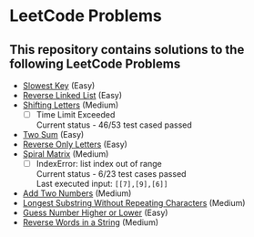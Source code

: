 # LeetCode Problems
## This repository contains solutions to the following LeetCode Problems
* [Slowest Key](https://leetcode.com/problems/slowest-key/) (Easy)
* [Reverse Linked List](https://leetcode.com/problems/reverse-linked-list/) (Easy)
* [Shifting Letters](https://leetcode.com/problems/shifting-letters/) (Medium)
  - [ ] Time Limit Exceeded\
  Current status - 46/53 test cased passed
* [Two Sum](https://leetcode.com/problems/two-sum/) (Easy)
* [Reverse Only Letters](https://leetcode.com/problems/reverse-only-letters/) (Easy)
* [Spiral Matrix](https://leetcode.com/problems/spiral-matrix/) (Medium)
  - [ ] IndexError: list index out of range\
  Current status - 6/23 test cases passed\
  Last executed input: `[[7],[9],[6]]`
* [Add Two Numbers](https://leetcode.com/problems/add-two-numbers/) (Medium)
* [Longest Substring Without Repeating Characters](https://leetcode.com/problems/longest-substring-without-repeating-characters/) (Medium)
* [Guess Number Higher or Lower](https://leetcode.com/problems/guess-number-higher-or-lower/) (Easy)
* [Reverse Words in a String](https://leetcode.com/problems/reverse-words-in-a-string/) (Medium)
